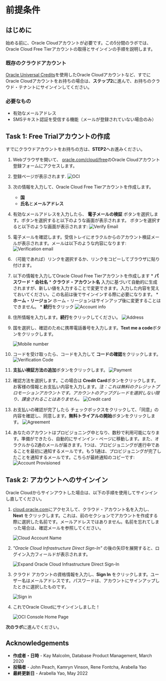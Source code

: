 # 前提条件

## はじめに

始める前に、Oracle Cloudアカウントが必要です。この5分間のラボでは、Oracle Cloud Free Tierアカウントの取得とサインインの手順を説明します。

### 既存のクラウドアカウント

 [Oracle Universal Credits](https://docs.oracle.com/en/cloud/get-started/subscriptions-cloud/csgsg/universal-credits.html)を使用したOracle Cloudアカウントなど、すでにOracle Cloudアカウントをお持ちの場合は、**ステップ2**に進んで、お持ちのクラウド・テナントにサインインしてください。

### 必要なもの

* 有効なメールアドレス
* SMSテキスト認証を受信する機能（メールが登録されていない場合のみ）

## Task 1: Free Trialアカウントの作成

すでにクラウドアカウントをお持ちの方は、**STEP2**へお進みください。

1. Webブラウザを開いて、 [oracle.com/cloud/free](https://signup.cloud.oracle.com)のOracle Cloudアカウント登録フォームにアクセスします。
2.  登録ページが表示されます.
       ![OCI](images/ja-jp-cloud-infrastructure.png " ")
3.  次の情報を入力して、Oracle Cloud Free Tierアカウントを作成します。
    *  **国**
    * **氏名**と**メールアドレス**

4. 有効なメールアドレスを入力したら、 **電子メールの検証** ボタンを選択します。ボタンを選択すると以下のような画面が表示されます。
    ボタンを選択すると以下のような画面が表示されます:
       ![Verify Email](images/ja-jp-verify-email.png " ")

5. 電子メールを確認します。受信トレイにオラクルからのアカウント検証メールが表示されます。メールは以下のような内容になります:
       ![Verification email](images/ja-jp-verification-mail.png " ")

6. （可能であれば）リンクを選択するか、リンクをコピーしてブラウザに貼り付けます。

7. 以下の情報を入力してOracle Cloud Free Tierアカウントを作成します
       * **パスワード**
       *  **会社名**
       *  **クラウド・アカウント名** 入力に基づいて自動的に生成されますが、新しい値を入力することで変更できます。入力した内容を覚えておいてください。この名前は後でサインインする際に必要になります。
       * **ホーム・リージョン**  ホーム・リージョンはサインアップ後に変更することはできません。
       * **続行**をクリック
       ![Account info](images/ja-jp-account-info.png " ")

8. 住所情報を入力します。**続行**をクリックしてください。
          ![Address](images/ja-jp-free-tier-address.png " ")

9.  国を選択し、確認のために携帯電話番号を入力します。**Text me a code**ボタンをクリックします。

       ![Mobile number](images/ja-jp-free-tier-address-2.png " ")

10. コードを受け取ったら、コードを入力して **コードの確認**をクリックします。
       ![Verification Code](images/ja-jp-free-tier-address-4.png " ")

11. **支払い検証方法の追加**ボタンをクリックします。
       ![Payment](images/ja-jp-free-tier-payment-1.png " ")

12.  確認方法を選択します。この場合は **Credit Card**ボタンをクリックします。お客様の情報とお支払い内容を入力します。*注：これは無料のクレジットプロモーションアカウントです。アカウントのアップグレードを選択しない限り、課金されることはありません。*
       ![Credit card](images/ja-jp-free-tier-payment-2.png " ")

13. お支払いの確認が完了したら チェックボックスをクリックして、「同意」の内容を確認し、同意します。**無料トライアルの開始**ボタンをクリックします。
       ![Agreement](images/ja-jp-free-tier-agreement.png " ")

14. あなたのアカウントはプロビジョニング中となり、数秒で利用可能になります。準備ができたら、自動的にサインイン・ページに移動します。また、オラクルから2通のメールが届きます。1つは、プロビジョニングが進行中であることを最初に通知するメールです。もう1通は、プロビジョニングが完了したことを通知するメールです。こちらが最終通知のコピーです:
       ![Account Provisioned](images/account-provisioned.png " ")

## Task 2: アカウントへのサインイン

Oracle Cloudからサインアウトした場合は、以下の手順を使用してサインインし直してください。

1. [cloud.oracle.com](https://cloud.oracle.com)にアクセスして、クラウド・アカウント名を入力し、**Next** をクリックします。これは、前のセクションでアカウントを作成する際に選択した名前です。メールアドレスではありません。名前を忘れてしまった場合は、確認メールを参照してください。

    ![Cloud Account Name](images/ja-jp-cloud-oracle.png " ")

2. *"Oracle Cloud Infrastructure Direct Sign-In"* の後の矢印を展開すると、ログイン入力フィールドが表示されます。

    ![Expand Oracle Cloud Infrastructure Direct Sign-In](images/cloud-login-tenant.png " ")

3. クラウド アカウントの資格情報を入力し、**Sign In** をクリックします。ユーザー名はメールアドレスです。パスワードは、アカウントにサインアップしたときに選択したものです。

    ![Sign in](images/oci-signin.png " ")

4. これでOracle Cloudにサインインしました！

    ![OCI Console Home Page](https://raw.githubusercontent.com/oracle/learning-library/master/common/images/console/ja-jp-home-page.png " ")

**次のラボ**に進んでください。


## Acknowledgements

- **作成者・日時** - Kay Malcolm, Database Product Management, March 2020
- **投稿者** - John Peach, Kamryn Vinson, Rene Fontcha, Arabella Yao
- **最終更新日** - Arabella Yao, May 2022